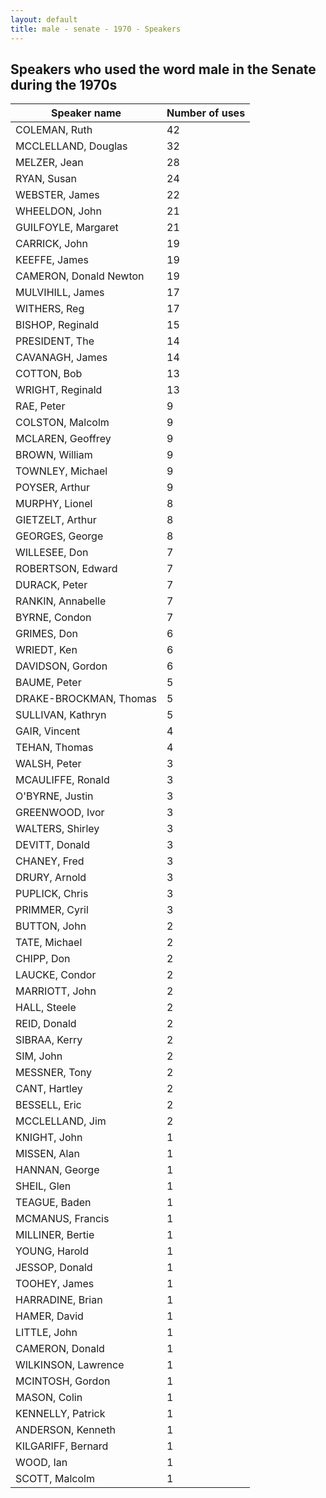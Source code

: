 ```yaml
---
layout: default
title: male - senate - 1970 - Speakers
---
```

## Speakers who used the word **male** in the Senate during the 1970s

| Speaker name | Number of uses |
|--------------|----------------|
|COLEMAN, Ruth|42|
|MCCLELLAND, Douglas|32|
|MELZER, Jean|28|
|RYAN, Susan|24|
|WEBSTER, James|22|
|WHEELDON, John|21|
|GUILFOYLE, Margaret|21|
|CARRICK, John|19|
|KEEFFE, James|19|
|CAMERON, Donald Newton|19|
|MULVIHILL, James|17|
|WITHERS, Reg|17|
|BISHOP, Reginald|15|
|PRESIDENT, The|14|
|CAVANAGH, James|14|
|COTTON, Bob|13|
|WRIGHT, Reginald|13|
|RAE, Peter|9|
|COLSTON, Malcolm|9|
|MCLAREN, Geoffrey|9|
|BROWN, William|9|
|TOWNLEY, Michael|9|
|POYSER, Arthur|9|
|MURPHY, Lionel|8|
|GIETZELT, Arthur|8|
|GEORGES, George|8|
|WILLESEE, Don|7|
|ROBERTSON, Edward|7|
|DURACK, Peter|7|
|RANKIN, Annabelle|7|
|BYRNE, Condon|7|
|GRIMES, Don|6|
|WRIEDT, Ken|6|
|DAVIDSON, Gordon|6|
|BAUME, Peter|5|
|DRAKE-BROCKMAN, Thomas|5|
|SULLIVAN, Kathryn|5|
|GAIR, Vincent|4|
|TEHAN, Thomas|4|
|WALSH, Peter|3|
|MCAULIFFE, Ronald|3|
|O'BYRNE, Justin|3|
|GREENWOOD, Ivor|3|
|WALTERS, Shirley|3|
|DEVITT, Donald|3|
|CHANEY, Fred|3|
|DRURY, Arnold|3|
|PUPLICK, Chris|3|
|PRIMMER, Cyril|3|
|BUTTON, John|2|
|TATE, Michael|2|
|CHIPP, Don|2|
|LAUCKE, Condor|2|
|MARRIOTT, John|2|
|HALL, Steele|2|
|REID, Donald|2|
|SIBRAA, Kerry|2|
|SIM, John|2|
|MESSNER, Tony|2|
|CANT, Hartley|2|
|BESSELL, Eric|2|
|MCCLELLAND, Jim|2|
|KNIGHT, John|1|
|MISSEN, Alan|1|
|HANNAN, George|1|
|SHEIL, Glen|1|
|TEAGUE, Baden|1|
|MCMANUS, Francis|1|
|MILLINER, Bertie|1|
|YOUNG, Harold|1|
|JESSOP, Donald|1|
|TOOHEY, James|1|
|HARRADINE, Brian|1|
|HAMER, David|1|
|LITTLE, John|1|
|CAMERON, Donald|1|
|WILKINSON, Lawrence|1|
|MCINTOSH, Gordon|1|
|MASON, Colin|1|
|KENNELLY, Patrick|1|
|ANDERSON, Kenneth|1|
|KILGARIFF, Bernard|1|
|WOOD, Ian|1|
|SCOTT, Malcolm|1|
